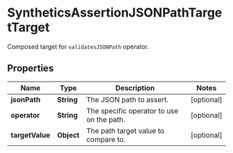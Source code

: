 # SyntheticsAssertionJSONPathTargetTarget

Composed target for `validatesJSONPath` operator.

## Properties

| Name            | Type       | Description                               | Notes      |
| --------------- | ---------- | ----------------------------------------- | ---------- |
| **jsonPath**    | **String** | The JSON path to assert.                  | [optional] |
| **operator**    | **String** | The specific operator to use on the path. | [optional] |
| **targetValue** | **Object** | The path target value to compare to.      | [optional] |
